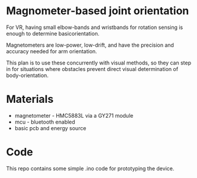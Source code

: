 # Magnometer-based joint orientation

For VR, having small elbow-bands and wristbands for rotation sensing is enough to determine basicorientation.

Magnetometers are low-power, low-drift, and have the precision and accuracy needed for arm orientation.

This plan is to use these concurrently with visual methods, so they can step in for situations where obstacles prevent direct visual determination of body-orientation.

# Materials

* magnetometer - HMC5883L via a GY271 module
* mcu - bluetooth enabled
* basic pcb and energy source

# Code

This repo contains some simple .ino code for prototyping the device.
